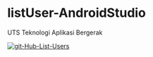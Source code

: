 # listUser-AndroidStudio
UTS Teknologi Aplikasi Bergerak 

<a href="https://ibb.co/dPpnNqc"><img src="https://i.ibb.co/HtPmcs2/git-Hub-List-Users.png" alt="git-Hub-List-Users" border="0"></a>
